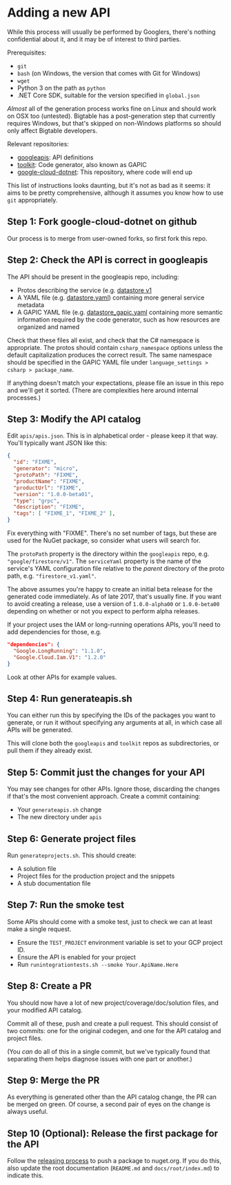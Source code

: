 Adding a new API
================

While this process will usually be performed by Googlers, there's
nothing confidential about it, and it may be of interest to third
parties.

Prerequisites:

- `git`
- `bash` (on Windows, the version that comes with Git for Windows)
- `wget`
- Python 3 on the path as `python`
- .NET Core SDK, suitable for the version specified in `global.json`

*Almost* all of the generation process works fine on Linux and
should work on OSX too (untested). Bigtable has a post-generation
step that currently requires Windows, but that's skipped on
non-Windows platforms so should only affect Bigtable developers.

Relevant repositories:

- [googleapis](https://github.com/googleapis/googleapis): API definitions
- [toolkit](https://github.com/googleapis/toolkit): Code generator, also known as GAPIC
- [google-cloud-dotnet](https://github.com/googleapis/google-cloud-dotnet): This
  repository, where code will end up

This list of instructions looks daunting, but it's not as bad as it
seems: it aims to be pretty comprehensive, although it assumes you
know how to use `git` appropriately.

Step 1: Fork google-cloud-dotnet on github
------------------------------------------

Our process is to merge from user-owned forks, so first fork this repo.

Step 2: Check the API is correct in googleapis
----------------------------------------------

The API should be present in the googleapis repo, including:

- Protos describing the service (e.g. [datastore v1](https://github.com/googleapis/googleapis/tree/master/google/datastore/v1)
- A YAML file (e.g. [datastore.yaml](https://github.com/googleapis/googleapis/blob/master/google/datastore/datastore.yaml)) containing
  more general service metadata
- A GAPIC YAML file (e.g. [datastore_gapic.yaml](https://github.com/googleapis/googleapis/blob/master/google/datastore/v1/datastore_gapic.yaml)
  containing more semantic information required by the code generator, such as how resources are organized and named

Check that these files all exist, and check that the C# namespace is
appropriate. The protos should contain `csharp_namespace` options
unless the default capitalization produces the correct result. The
same namespace should be specified in the GAPIC YAML file under
`language_settings > csharp > package_name`.

If anything doesn't match your expectations, please file an issue in
this repo and we'll get it sorted. (There are complexities here around internal processes.)

Step 3: Modify the API catalog
------------------------------

Edit `apis/apis.json`. This is in alphabetical order - please keep it that way.
You'll typically want JSON like this:

```json
{
  "id": "FIXME",
  "generator": "micro",
  "protoPath": "FIXME",
  "productName": "FIXME",
  "productUrl": "FIXME",
  "version": "1.0.0-beta01",
  "type": "grpc",
  "description": "FIXME",
  "tags": [ "FIXME_1", "FIXME_2" ],
}
```

Fix everything with "FIXME". There's no set number of tags, but these are used for the NuGet package,
so consider what users will search for.

The `protoPath` property is the directory within the `googleapis` repo, e.g.
`"google/firestore/v1"`. The `serviceYaml` property is the name of the
service's YAML configuration file relative to the *parent* directory
of the proto path, e.g. `"firestore_v1.yaml"`.

The above assumes you're happy to create an initial beta release for
the generated code immediately. As of late 2017, that's usually
fine. If you want to avoid creating a release, use a version of
`1.0.0-alpha00` or `1.0.0-beta00` depending on whether or not you
expect to perform alpha releases.

If your project uses the IAM or long-running operations APIs, you'll need to add dependencies for those, e.g.

```json
"dependencies": {
  "Google.LongRunning": "1.1.0",
  "Google.Cloud.Iam.V1": "1.2.0"
}
```

Look at other APIs for example values.

Step 4: Run generateapis.sh
---------------------------

You can either run this by specifying the IDs of the packages you
want to generate, or run it without specifying any arguments at all,
in which case all APIs will be generated.

This will clone both the `googleapis` and `toolkit` repos as
subdirectories, or pull them if they already exist.

Step 5: Commit just the changes for your API
--------------------------------------------

You may see changes for other APIs. Ignore those, discarding the
changes if that's the most convenient approach. Create a commit containing:

- Your `generateapis.sh` change
- The new directory under `apis`


Step 6: Generate project files
----------------------

Run `generateprojects.sh`. This should create:

- A solution file
- Project files for the production project and the snippets
- A stub documentation file

Step 7: Run the smoke test
--------------------------

Some APIs should come with a smoke test, just to check we can at
least make a single request.

- Ensure the `TEST_PROJECT` environment variable is set to your GCP
  project ID.
- Ensure the API is enabled for your project
- Run `runintegrationtests.sh --smoke Your.ApiName.Here`

Step 8: Create a PR
-------------------

You should now have a lot of new project/coverage/doc/solution files, and
your modified API catalog.

Commit all of these, push and create a pull request. This should
consist of two commits: one for the original codegen, and one for
the API catalog and project files.

(You *can* do all of this in a single commit, but we've typically
found that separating them helps diagnose issues with one part or
another.)

Step 9: Merge the PR
--------------------

As everything is generated other than the API catalog change, the PR
can be merged on green. Of course, a second pair of eyes on the
change is always useful.

Step 10 (Optional): Release the first package for the API
---------------------------------------------------------

Follow the [releasing process](PROCESSES.md) to push a package to
nuget.org. If you do this, also update the root documentation
(`README.md` and `docs/root/index.md`) to indicate this.
